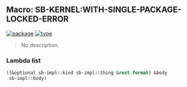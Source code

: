 ## Macro: SB-KERNEL:WITH-SINGLE-PACKAGE-LOCKED-ERROR
[![package](https://img.shields.io/badge/Package-SB--KERNEL-5f9ea0.svg?style=social&colorA=999999)](../) [![type](https://img.shields.io/badge/Type-Macro-5f9ea0.svg?style=social&colorA=999999)](../#macro) 

> No description.

### Lambda list
```cl
((&optional sb-impl::kind sb-impl::thing &rest format) &body
 sb-impl::body)
```

